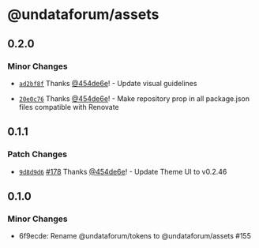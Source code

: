 # @undataforum/assets

## 0.2.0

### Minor Changes

- [`ad2bf8f`](https://github.com/UNDataForum/design-system/commit/ad2bf8fc335dd667258791d9e69a8414a5a430d2) Thanks [@454de6e](https://github.com/454de6e)! - Update visual guidelines

* [`20e0c76`](https://github.com/UNDataForum/design-system/commit/20e0c76076b36f76dadce590c137e0d37678fc62) Thanks [@454de6e](https://github.com/454de6e)! - Make repository prop in all package.json files compatible with Renovate

## 0.1.1

### Patch Changes

- [`9d8d9d6`](https://github.com/UNDataForum/design-system/commit/9d8d9d6414bebf707fd8baeffe9d66ad1b5e6016) [#178](https://github.com/UNDataForum/design-system/pull/178) Thanks [@454de6e](https://github.com/454de6e)! - Update Theme UI to v0.2.46

## 0.1.0

### Minor Changes

- 6f9ecde: Rename @undataforum/tokens to @undataforum/assets #155
